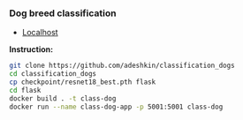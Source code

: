 ### Dog breed classification
* [Localhost](http://192.168.0.100:5001/)

**Instruction:**
```bash
git clone https://github.com/adeshkin/classification_dogs
cd classification_dogs
cp checkpoint/resnet18_best.pth flask
cd flask
docker build . -t class-dog 
docker run --name class-dog-app -p 5001:5001 class-dog
```


